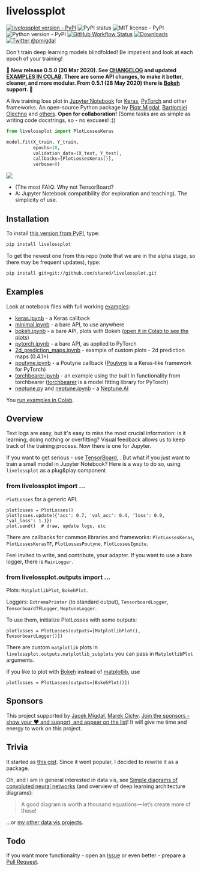 # livelossplot

[![livelossplot version - PyPI](https://img.shields.io/pypi/v/livelossplot)](https://pypi.org/project/livelossplot/)
![PyPI status](https://img.shields.io/pypi/status/livelossplot.svg)
![MIT license - PyPI](https://img.shields.io/pypi/l/livelossplot.svg)
![Python version - PyPI](https://img.shields.io/pypi/pyversions/livelossplot.svg)
[![GitHub Workflow Status](https://img.shields.io/github/workflow/status/stared/livelossplot/Python%20package)](https://github.com/stared/livelossplot/actions)
[![Downloads](http://pepy.tech/badge/livelossplot)](http://pepy.tech/count/livelossplot)
[![Twitter @pmigdal](https://img.shields.io/twitter/follow/pmigdal)](https://twitter.com/pmigdal)

Don't train deep learning models blindfolded! Be impatient and look at each epoch of your training!

**🎉 New release 0.5.0 (20 Mar 2020). See [CHANGELOG](CHANGELOG.md) and updated [EXAMPLES IN COLAB](https://colab.research.google.com/github/stared/livelossplot). There are some API changes, to make it better, cleaner, and more modular. From 0.5.1 (28 May 2020) there is [Bokeh](https://docs.bokeh.org/en/latest/#) support. 🎉**

A live training loss plot in [Jupyter Notebook](http://jupyter.org/) for [Keras](https://keras.io/), [PyTorch](http://pytorch.org/) and other frameworks. An open-source Python package by [Piotr Migdał](https://p.migdal.pl/), [Bartłomiej Olechno](https://github.com/Bartolo1024/) and [others](https://github.com/stared/livelossplot/graphs/contributors). **Open for collaboration!** (Some tasks are as simple as writing code docstrings, so - no excuses! :))

```python
from livelossplot import PlotLossesKeras

model.fit(X_train, Y_train,
          epochs=10,
          validation_data=(X_test, Y_test),
          callbacks=[PlotLossesKeras()],
          verbose=0)
```

![](livelossplot.gif)

- (The most FA)Q: Why not TensorBoard?
- A: Jupyter Notebook compatibility (for exploration and teaching). The simplicity of use.

## Installation

To install [this version from PyPI](https://pypi.org/project/livelossplot/), type:

```bash
pip install livelossplot
```

To get the newest one from this repo (note that we are in the alpha stage, so there may be frequent updates), type:

```bash
pip install git+git://github.com/stared/livelossplot.git
```

## Examples

Look at notebook files with full working [examples](https://github.com/stared/livelossplot/blob/master/examples/):

- [keras.ipynb](https://github.com/stared/livelossplot/blob/master/examples/keras.ipynb) - a Keras callback
- [minimal.ipynb](https://github.com/stared/livelossplot/blob/master/examples/minimal.ipynb) - a bare API, to use anywhere
- [bokeh.ipynb](https://github.com/stared/livelossplot/blob/master/examples/bokeh.ipynb) - a bare API, plots with Bokeh ([open it in Colab to see the plots](https://colab.research.google.com/github/stared/livelossplot/blob/master/examples/bokeh.ipynb))
- [pytorch.ipynb](https://github.com/stared/livelossplot/blob/master/examples/pytorch.ipynb) - a bare API, as applied to PyTorch
- [2d_prediction_maps.ipynb](https://github.com/stared/livelossplot/blob/master/examples/2d_prediction_maps.ipynb) - example of custom plots - 2d prediction maps (0.4.1+)
- [poutyne.ipynb](https://github.com/stared/livelossplot/blob/master/examples/poutyne.ipynb) - a Poutyne callback ([Poutyne](https://poutyne.org/) is a Keras-like framework for PyTorch)
- [torchbearer.ipynb](https://github.com/stared/livelossplot/blob/master/examples/torchbearer.ipynb) - an example using the built in functionality from torchbearer ([torchbearer](https://github.com/ecs-vlc/torchbearer) is a model fitting library for PyTorch)
- [neptune.py](https://github.com/stared/livelossplot/blob/master/examples/neptune.py) and [neptune.ipynb](https://github.com/stared/livelossplot/blob/master/examples/neptune.ipynb) - a [Neptune.AI](https://neptune.au/)

You [run examples in Colab](https://colab.research.google.com/github/stared/livelossplot).

## Overview

Text logs are easy, but it's easy to miss the most crucial information: is it learning, doing nothing or overfitting?
Visual feedback allows us to keep track of the training process. Now there is one for Jupyter.

If you want to get serious - use [TensorBoard](https://www.tensorflow.org/programmers_guide/summaries_and_tensorboard), .
But what if you just want to train a small model in Jupyter Notebook? Here is a way to do so, using `livelossplot` as a plug&play component

### from livelossplot import ...

`PlotLosses` for a generic API.

```{python}
plotlosses = PlotLosses()
plotlosses.update({'acc': 0.7, 'val_acc': 0.4, 'loss': 0.9, 'val_loss': 1.1})
plot.send()  # draw, update logs, etc
```

There are callbacks for common libraries and frameworks: `PlotLossesKeras`, `PlotLossesKerasTF`, `PlotLossesPoutyne`, `PlotLossesIgnite`.

Feel invited to write, and contribute, your adapter.
If you want to use a bare logger, there is `MainLogger`.

### from livelossplot.outputs import ...

Plots: `MatplotlibPlot`, `BokehPlot`.

Loggers: `ExtremaPrinter` (to standard output), `TensorboardLogger`, `TensorboardTFLogger`, `NeptuneLogger`.

To use them, initialize PlotLosses with some outputs:

```{python}
plotlosses = PlotLosses(outputs=[MatplotlibPlot(), TensorboardLogger()])
```

There are custom `matplotlib` plots in `livelossplot.outputs.matplotlib_subplots` you can pass in `MatplotlibPlot` arguments.

If you like to plot with [Bokeh](https://docs.bokeh.org/en/latest/) instead of [matplotlib](https://matplotlib.org/), use

```{python}
plotlosses = PlotLosses(outputs=[BokehPlot()])
```

## Sponsors

This project supported by [Jacek Migdał](http://jacek.migdal.pl/), [Marek Cichy](https://medium.com/@marekkcichy/). [Join the sponsors - show your ❤️ and support, and appear on the list](https://github.com/sponsors/stared)! It will give me time and energy to work on this project.

## Trivia

It started as [this gist](https://gist.github.com/stared/dfb4dfaf6d9a8501cd1cc8b8cb806d2e). Since it went popular, I decided to rewrite it as a package.

Oh, and I am in general interested in data vis, see [Simple diagrams of convoluted neural networks](https://medium.com/inbrowserai/simple-diagrams-of-convoluted-neural-networks-39c097d2925b) (and overview of deep learning architecture diagrams):

> A good diagram is worth a thousand equations — let’s create more of these!

...or [my other data vis projects](https://p.migdal.pl/projects/).

## Todo

If you want more functionality - open an [Issue](https://github.com/stared/livelossplot/issues) or even better - prepare a [Pull Request](https://github.com/stared/livelossplot/pulls).
